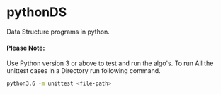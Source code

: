 # pythonDS
Data Structure programs in python.

#### Please Note:
Use Python version 3 or above to test and run the algo's.
To run All the unittest cases in a Directory run following command.
```sh
python3.6 -m unittest <file-path>
```
